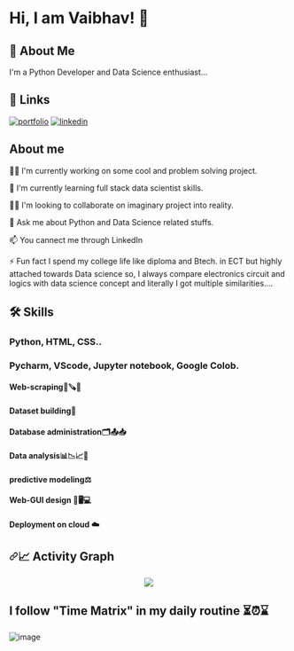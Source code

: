 
# Hi, I am Vaibhav! 👋


## 🚀 About Me
I'm a Python Developer and Data Science enthusiast...




## 🔗 Links
[![portfolio](https://img.shields.io/badge/my_portfolio-000?style=for-the-badge&logo=ko-fi&logoColor=white)](https://vaibhav-rokde-portfolio.herokuapp.com/)
[![linkedin](https://img.shields.io/badge/linkedin-0A66C2?style=for-the-badge&logo=linkedin&logoColor=white)](https://www.linkedin.com/in/vaibhavrokde)


## About me 
👩‍💻 I'm currently working on some cool and problem solving project.

🧠 I'm currently learning full stack data scientist skills.

👯‍♀️ I'm looking to collaborate on imaginary project into reality.

💬 Ask me about Python and Data Science related stuffs.

📫 You cannect me through LinkedIn 

⚡️ Fun fact I spend my college life like diploma and Btech. in ECT but highly attached towards Data science so, I always compare electronics circuit and logics with data science concept and literally I got multiple similarities....


## 🛠 Skills
### Python, HTML, CSS..
### Pycharm, VScode, Jupyter notebook, Google Colob.
#### Web-scraping📝🪚📌
#### Dataset building📂
#### Database administration🗂️📤📥
#### Data analysis📊📉📈🔎
#### predictive modeling⚖️
#### Web-GUI design 📱🖥️💻
#### Deployment on cloud ☁️

<h2 dir="auto"><a id="user-content--activity-graph" class="anchor" aria-hidden="true" href="#-activity-graph"><svg class="octicon octicon-link" viewBox="0 0 16 16" version="1.1" width="16" height="16" aria-hidden="true"><path fill-rule="evenodd" d="M7.775 3.275a.75.75 0 001.06 1.06l1.25-1.25a2 2 0 112.83 2.83l-2.5 2.5a2 2 0 01-2.83 0 .75.75 0 00-1.06 1.06 3.5 3.5 0 004.95 0l2.5-2.5a3.5 3.5 0 00-4.95-4.95l-1.25 1.25zm-4.69 9.64a2 2 0 010-2.83l2.5-2.5a2 2 0 012.83 0 .75.75 0 001.06-1.06 3.5 3.5 0 00-4.95 0l-2.5 2.5a3.5 3.5 0 004.95 4.95l1.25-1.25a.75.75 0 00-1.06-1.06l-1.25 1.25a2 2 0 01-2.83 0z"></path></svg></a><g-emoji class="g-emoji" alias="chart_with_upwards_trend" fallback-src="https://github.githubassets.com/images/icons/emoji/unicode/1f4c8.png">📈</g-emoji> Activity Graph</h2>
<p align="center" dir="auto">
	<a target="_blank" rel="noopener noreferrer nofollow" href="https://camo.githubusercontent.com/ce2258f6acc3ce6a460d0191466ca2494181a750d440faedef06c75c340bc318/68747470733a2f2f61637469766974792d67726170682e6865726f6b756170702e636f6d2f67726170683f757365726e616d653d69616d706177616e267468656d653d6d696e696d616c"><img src="https://camo.githubusercontent.com/ce2258f6acc3ce6a460d0191466ca2494181a750d440faedef06c75c340bc318/68747470733a2f2f61637469766974792d67726170682e6865726f6b756170702e636f6d2f67726170683f757365726e616d653d69616d706177616e267468656d653d6d696e696d616c" data-canonical-src="https://activity-graph.herokuapp.com/graph?username=vaibhav-rokde;theme=minimal" style="max-width: 100%;"></a>
</p>



## I follow "Time Matrix" in my daily routine ⏳⏰⌛




![image](https://user-images.githubusercontent.com/90153305/200659894-d88b0c06-4141-4e6a-96b4-78d681912f01.png)


